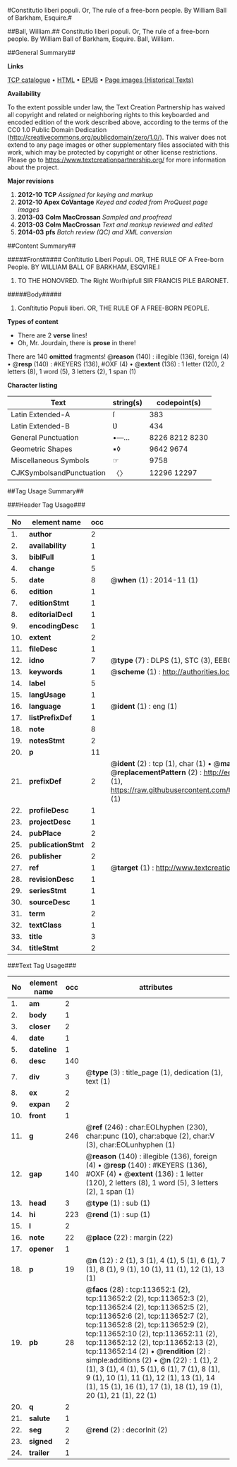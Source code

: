 #Constitutio liberi populi. Or, The rule of a free-born people. By William Ball of Barkham, Esquire.#

##Ball, William.##
Constitutio liberi populi. Or, The rule of a free-born people. By William Ball of Barkham, Esquire.
Ball, William.

##General Summary##

**Links**

[TCP catalogue](http://www.ota.ox.ac.uk/tcp/)  • 
[HTML](http://tei.it.ox.ac.uk/tcp/Texts-HTML/free/A77/A77912.html)  • 
[EPUB](http://tei.it.ox.ac.uk/tcp/Texts-EPUB/free/A77/A77912.epub) • 
[Page images (Historical Texts)](https://historicaltexts.jisc.ac.uk/eebo-99861515e)

**Availability**

To the extent possible under law, the Text Creation Partnership has waived all copyright and related or neighboring rights to this keyboarded and encoded edition of the work described above, according to the terms of the CC0 1.0 Public Domain Dedication (http://creativecommons.org/publicdomain/zero/1.0/). This waiver does not extend to any page images or other supplementary files associated with this work, which may be protected by copyright or other license restrictions. Please go to https://www.textcreationpartnership.org/ for more information about the project.

**Major revisions**

1. __2012-10__ __TCP__ *Assigned for keying and markup*
1. __2012-10__ __Apex CoVantage__ *Keyed and coded from ProQuest page images*
1. __2013-03__ __Colm MacCrossan__ *Sampled and proofread*
1. __2013-03__ __Colm MacCrossan__ *Text and markup reviewed and edited*
1. __2014-03__ __pfs__ *Batch review (QC) and XML conversion*

##Content Summary##

#####Front#####
Conſtitutio Liberi Populi. OR, THE RULE OF A Free-born People. BY WILLIAM BALL OF BARKHAM, ESQVIRE.I
1. TO THE HONOVRED. The Right Worſhipfull SIR FRANCIS PILE BARONET.

#####Body#####

1. Conſtitutio Populi liberi. OR, THE RULE OF A FREE-BORN PEOPLE.

**Types of content**

  * There are 2 **verse** lines!
  * Oh, Mr. Jourdain, there is **prose** in there!

There are 140 **omitted** fragments! 
 @__reason__ (140) : illegible (136), foreign (4)  •  @__resp__ (140) : #KEYERS (136), #OXF (4)  •  @__extent__ (136) : 1 letter (120), 2 letters (8), 1 word (5), 3 letters (2), 1 span (1)

**Character listing**


|Text|string(s)|codepoint(s)|
|---|---|---|
|Latin Extended-A|ſ|383|
|Latin Extended-B|Ʋ|434|
|General Punctuation|•—…|8226 8212 8230|
|Geometric Shapes|▪◊|9642 9674|
|Miscellaneous Symbols|☞|9758|
|CJKSymbolsandPunctuation|〈〉|12296 12297|

##Tag Usage Summary##

###Header Tag Usage###

|No|element name|occ|attributes|
|---|---|---|---|
|1.|__author__|2||
|2.|__availability__|1||
|3.|__biblFull__|1||
|4.|__change__|5||
|5.|__date__|8| @__when__ (1) : 2014-11 (1)|
|6.|__edition__|1||
|7.|__editionStmt__|1||
|8.|__editorialDecl__|1||
|9.|__encodingDesc__|1||
|10.|__extent__|2||
|11.|__fileDesc__|1||
|12.|__idno__|7| @__type__ (7) : DLPS (1), STC (3), EEBO-CITATION (1), PROQUEST (1), VID (1)|
|13.|__keywords__|1| @__scheme__ (1) : http://authorities.loc.gov/ (1)|
|14.|__label__|5||
|15.|__langUsage__|1||
|16.|__language__|1| @__ident__ (1) : eng (1)|
|17.|__listPrefixDef__|1||
|18.|__note__|8||
|19.|__notesStmt__|2||
|20.|__p__|11||
|21.|__prefixDef__|2| @__ident__ (2) : tcp (1), char (1)  •  @__matchPattern__ (2) : ([0-9\-]+):([0-9IVX]+) (1), (.+) (1)  •  @__replacementPattern__ (2) : http://eebo.chadwyck.com/downloadtiff?vid=$1&page=$2 (1), https://raw.githubusercontent.com/textcreationpartnership/Texts/master/tcpchars.xml#$1 (1)|
|22.|__profileDesc__|1||
|23.|__projectDesc__|1||
|24.|__pubPlace__|2||
|25.|__publicationStmt__|2||
|26.|__publisher__|2||
|27.|__ref__|1| @__target__ (1) : http://www.textcreationpartnership.org/docs/. (1)|
|28.|__revisionDesc__|1||
|29.|__seriesStmt__|1||
|30.|__sourceDesc__|1||
|31.|__term__|2||
|32.|__textClass__|1||
|33.|__title__|3||
|34.|__titleStmt__|2||


###Text Tag Usage###

|No|element name|occ|attributes|
|---|---|---|---|
|1.|__am__|2||
|2.|__body__|1||
|3.|__closer__|2||
|4.|__date__|1||
|5.|__dateline__|1||
|6.|__desc__|140||
|7.|__div__|3| @__type__ (3) : title_page (1), dedication (1), text (1)|
|8.|__ex__|2||
|9.|__expan__|2||
|10.|__front__|1||
|11.|__g__|246| @__ref__ (246) : char:EOLhyphen (230), char:punc (10), char:abque (2), char:V (3), char:EOLunhyphen (1)|
|12.|__gap__|140| @__reason__ (140) : illegible (136), foreign (4)  •  @__resp__ (140) : #KEYERS (136), #OXF (4)  •  @__extent__ (136) : 1 letter (120), 2 letters (8), 1 word (5), 3 letters (2), 1 span (1)|
|13.|__head__|3| @__type__ (1) : sub (1)|
|14.|__hi__|223| @__rend__ (1) : sup (1)|
|15.|__l__|2||
|16.|__note__|22| @__place__ (22) : margin (22)|
|17.|__opener__|1||
|18.|__p__|19| @__n__ (12) : 2 (1), 3 (1), 4 (1), 5 (1), 6 (1), 7 (1), 8 (1), 9 (1), 10 (1), 11 (1), 12 (1), 13 (1)|
|19.|__pb__|28| @__facs__ (28) : tcp:113652:1 (2), tcp:113652:2 (2), tcp:113652:3 (2), tcp:113652:4 (2), tcp:113652:5 (2), tcp:113652:6 (2), tcp:113652:7 (2), tcp:113652:8 (2), tcp:113652:9 (2), tcp:113652:10 (2), tcp:113652:11 (2), tcp:113652:12 (2), tcp:113652:13 (2), tcp:113652:14 (2)  •  @__rendition__ (2) : simple:additions (2)  •  @__n__ (22) : 1 (1), 2 (1), 3 (1), 4 (1), 5 (1), 6 (1), 7 (1), 8 (1), 9 (1), 10 (1), 11 (1), 12 (1), 13 (1), 14 (1), 15 (1), 16 (1), 17 (1), 18 (1), 19 (1), 20 (1), 21 (1), 22 (1)|
|20.|__q__|2||
|21.|__salute__|1||
|22.|__seg__|2| @__rend__ (2) : decorInit (2)|
|23.|__signed__|2||
|24.|__trailer__|1||
